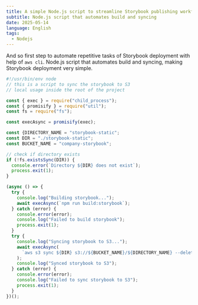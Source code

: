 ```yaml
---
title: A simple Node.js script to streamline Storybook publishing workflow
subtitle: Node.js script that automates build and syncing
date: 2025-05-14
language: English
tags:
  - Nodejs
---
```

And so first step to automate repetitive tasks of Storybook deployment with help of `aws cli`. 
Node.js script that automates build and syncing, making Storybook deployment very simple.  

```js
#!/usr/bin/env node
// this is a script to sync the storybook to S3
// local usage inside the root of the project

const { exec } = require("child_process");
const { promisify } = require("util");
const fs = require("fs");

const execAsync = promisify(exec);

const {DIRECTORY_NAME = "storybook-static";
const DIR = "./storybook-static";
const BUCKET_NAME = "company-storybook";

// check if directory exists
if (!fs.existsSync(DIR)) {
  console.error(`Directory ${DIR} does not exist`);
  process.exit(1);
}

(async () => {
  try {
    console.log("Building storybook...");
    await execAsync(`npm run build:storybook`);
  } catch (error) {
    console.error(error);
    console.log("Failed to build storybook");
    process.exit(1);
  }
  try {
    console.log("Syncing storybook to S3...");
    await execAsync(
      `aws s3 sync ${DIR} s3://${BUCKET_NAME}/${DIRECTORY_NAME} --delete`
    );
    console.log("Synced storybook to S3");
  } catch (error) {
    console.error(error);
    console.log("Failed to sync storybook to S3");
    process.exit(1);
  }
})();
```
